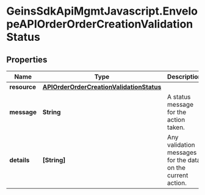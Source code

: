 # GeinsSdkApiMgmtJavascript.EnvelopeAPIOrderOrderCreationValidationStatus

## Properties

Name | Type | Description | Notes
------------ | ------------- | ------------- | -------------
**resource** | [**APIOrderOrderCreationValidationStatus**](APIOrderOrderCreationValidationStatus.md) |  | [optional] 
**message** | **String** | A status message for the action taken. | [optional] 
**details** | **[String]** | Any validation messages for the data on the current action. | [optional] 


